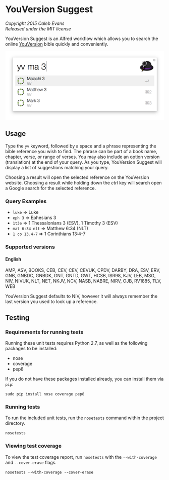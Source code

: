 # YouVersion Suggest

*Copyright 2015 Caleb Evans*  
*Released under the MIT license*

YouVersion Suggest is an Alfred workflow which allows you to search the online
[YouVersion](https://www.youversion.com/) bible quickly and conveniently.

![YouVersion Suggest in action](screenshots/chapters.png)

## Usage

Type the `yv` keyword, followed by a space and a phrase representing the bible
reference you wish to find. The phrase can be part of a book name, chapter,
verse, or range of verses. You may also include an option version (translation)
at the end of your query. As you type, YouVersion Suggest will display a list of
suggestions matching your query.

Choosing a result will open the selected reference on the YouVersion website.
Choosing a result while holding down the *ctrl* key will search open a Google
search for the selected reference.

### Query Examples

* `luke` => Luke
* `eph 3` => Ephesians 3
* `1t3e` => 1 Thessalonians 3 (ESV), 1 Timothy 3 (ESV)
* `mat 6:34 nlt` => Matthew 6:34 (NLT)
* `1 co 13.4-7` => 1 Corinthians 13:4-7

### Supported versions

#### English

AMP, ASV, BOOKS, CEB, CEV, CEV, CEVUK, CPDV, DARBY, DRA, ESV, ERV, GNB, GNBDC, GNBDK, GNT, GNTD, GWT, HCSB, ISR98, KJV, LEB, MSG, NIV, NIVUK, NLT, NET, NKJV, NCV, NASB, NABRE, NIRV, OJB, RV1885, TLV, WEB

YouVersion Suggest defaults to NIV, however it will always remember the last version you used to look up a reference.

## Testing

### Requirements for running tests

Running these unit tests requires Python 2.7, as well as the following packages
to be installed:

* nose
* coverage
* pep8

If you do not have these packages installed already, you can install them via
`pip`:

```
sudo pip install nose coverage pep8
```

### Running tests

To run the included unit tests, run the `nosetests` command within the project
directory.

```
nosetests
```

### Viewing test coverage

To view the test coverage report, run `nosetests` with the `--with-coverage` and
`--cover-erase` flags.

```
nosetests --with-coverage --cover-erase
```
